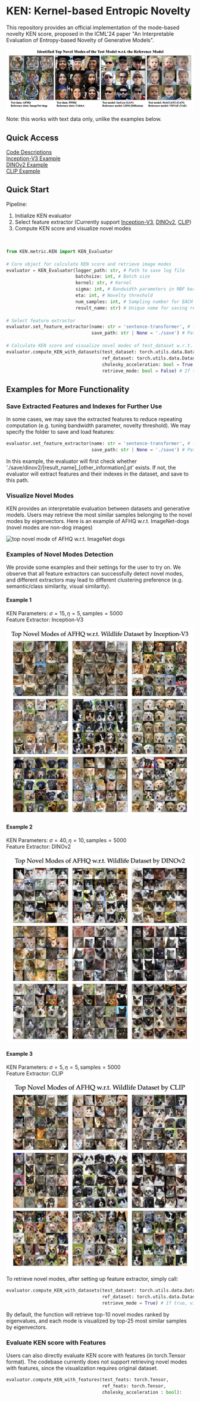 # KEN: Kernel-based Entropic Novelty

This repository provides an official implementation of the mode-based novelty KEN score, proposed in the ICML'24 paper "An Interpretable Evaluation of Entropy-based Novelty of Generative Models".

![top novel mode of AFHQ w.r.t. ImageNet dogs](./media/Intro_v2.001.png)

Note: this works with text data only, unlike the examples below.

## Quick Access
[Code Descriptions](#quick-start) <br>
[Inception-V3 Example](#example-1) <br>
[DINOv2 Example](#example-2) <br>
[CLIP Example](#example-3) <br>

## Quick Start
Pipeline:
<ol>
    <li> Initialize KEN evaluator </li>
    <li> Select feature extractor (Currently support <a href='https://arxiv.org/abs/1512.00567'> Inception-V3</a>, <a href='https://arxiv.org/abs/2304.07193'> DINOv2</a>, <a href='https://arxiv.org/abs/2103.00020'> CLIP</a>)
    <li> Compute KEN score and visualize novel modes </li>
</ol>

<br>

```python 
from KEN.metric.KEN import KEN_Evaluator

# Core object for calculate KEN score and retrieve image modes
evaluator = KEN_Evaluator(logger_path: str, # Path to save log file
                          batchsize: int, # Batch size
                          kernel: str, # Kernel
                          sigma: int, # Bandwidth parameters in RBF kernel
                          eta: int, # Novelty threshold
                          num_samples: int, # Sampling number for EACH distribution
                          result_name: str) # Unique name for saving results

# Select feature extractor
evaluator.set_feature_extractor(name: str = 'sentence-transformer', # feature extractor ['sentence-transformer', 'openai']
                                save_path: str | None = './save') # Path to save calculated features for reuse

# Calculate KEN score and visualize novel modes of test_dataset w.r.t. ref_dataset
evaluator.compute_KEN_with_datasets(test_dataset: torch.utils.data.Dataset,
                                    ref_dataset: torch.utils.data.Dataset,
                                    cholesky_acceleration: bool = True, # If true, enable Cholesky acceleration
                                    retrieve_mode: bool = False) # If true, visualize top novel modes, save to './visuals/modes/' by default
```

## Examples for More Functionality
### Save Extracted Features and Indexes for Further Use
In some cases, we may save the extracted features to reduce repeating computation (e.g. tuning bandwidth parameter, novelty threshold). We may specify the folder to save and load features:
```python
evaluator.set_feature_extractor(name: str = 'sentence-transformer', # feature extractor ['sentence-transformer', 'openai']
                                save_path: str | None = './save') # Path to save calculated features for reuse
```
In this example, the evaluator will first check whether './save/dinov2/[result_name]_[other_information].pt' exists. If not, the evaluator will extract features and their indexes in the dataset, and save to this path.

### Visualize Novel Modes
KEN provides an interpretable evaluation between datasets and generative models. Users may retrieve the most similar samples belonging to the novel modes by eigenvectors. Here is an example of AFHQ w.r.t. ImageNet-dogs (novel modes are non-dog images)

![top novel mode of AFHQ w.r.t. ImageNet dogs](./media/summary.png)
### Examples of Novel Modes Detection
We provide some examples and their settings for the user to try on. We observe that all feature extractors can successfully detect novel modes, and different extractors may lead to different clustering preference (e.g. semantic/class similarity, visual similarity).

#### Example 1

KEN Parameters: 
$\sigma=15, \eta=5, \text{samples}=5000$ <br>
Feature Extractor: Inception-V3

![top novel modes between datasets with InceptionV3](./media/afhq_wild_inception.001.png)

#### Example 2

KEN Parameters: 
$\sigma=40, \eta=10, \text{samples}=5000$ <br>
Feature Extractor: DINOv2

![top novel modes between datasets with DINOv2](./media/afhq_wild_dino.001.png)

#### Example 3

KEN Parameters: 
$\sigma=5, \eta=5, \text{samples}=5000$ <br>
Feature Extractor: CLIP

![top novel modes between datasets with CLIP](./media/afhq_wild_clip.001.png)

To retrieve novel modes, after setting up feature extractor, simply call:
```python
evaluator.compute_KEN_with_datasets(test_dataset: torch.utils.data.Dataset,
                                    ref_dataset: torch.utils.data.Dataset,
                                    retrieve_mode = True) # If true, visualize top novel modes, save to './visuals/modes/' by default
```
By default, the function will retrieve top-10 novel modes ranked by eigenvalues, and each mode is visualized by top-25 most similar samples by eigenvectors.

### Evaluate KEN score with Features
Users can also directly evaluate KEN score with features (in torch.Tensor format). The codebase currently does not support retrieving novel modes with features, since the visualization requires original dataset.
```python
evaluator.compute_KEN_with_features(test_feats: torch.Tensor, 
                                    ref_feats: torch.Tensor, 
                                    cholesky_acceleration : bool):
```
